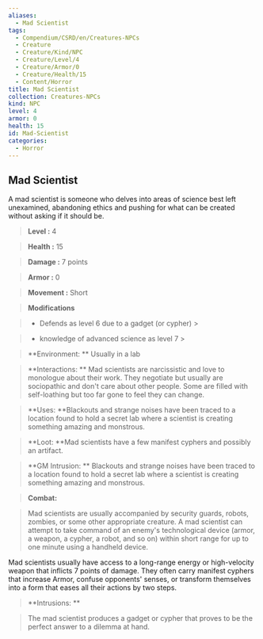 ```yaml
---
aliases:
  - Mad Scientist
tags:
  - Compendium/CSRD/en/Creatures-NPCs
  - Creature
  - Creature/Kind/NPC
  - Creature/Level/4
  - Creature/Armor/0
  - Creature/Health/15
  - Content/Horror
title: Mad Scientist
collection: Creatures-NPCs
kind: NPC
level: 4
armor: 0
health: 15
id: Mad-Scientist
categories:
  - Horror
---
```

## Mad Scientist    
A mad scientist is someone who delves into areas of science best left unexamined, abandoning ethics and pushing for what can be created without asking if it should be.    
  
    
> **Level :** 4    
> **Health :** 15    
> **Damage :** 7 points    
> **Armor :** 0    
> **Movement :** Short    
> **Modifications**    
>- Defends as level 6 due to a gadget (or cypher) >  
>    
>- knowledge of advanced science as level 7 >  
>    
> **Environment: ** Usually in a lab    
> **Interactions: ** Mad scientists are narcissistic and love to monologue about their work. They negotiate but usually are sociopathic and don't care about other people. Some are filled with self-loathing but too far gone to feel they can change.    
> **Uses: **Blackouts and strange noises have been traced to a location found to hold a secret lab where a scientist is creating something amazing and monstrous.    
> **Loot: **Mad scientists have a few manifest cyphers and possibly an artifact.    
> **GM Intrusion: ** Blackouts and strange noises have been traced to a location found to hold a secret lab where a scientist is creating something amazing and monstrous.    
  
> **Combat:**   
> Mad scientists are usually accompanied by security guards, robots, zombies, or some other appropriate creature. A mad scientist can attempt to take command of an enemy's technological device (armor, a weapon, a cypher, a robot, and so on) within short range for up to one minute using a handheld device.  
Mad scientists usually have access to a long-range energy or high-velocity weapon that inflicts 7 points of damage. They often carry manifest cyphers that increase Armor, confuse opponents' senses, or transform themselves into a form that eases all their actions by two steps.    
    
  
> **Intrusions: **   
> The mad scientist produces a gadget or cypher that proves to be the perfect answer to a dilemma at hand.    

